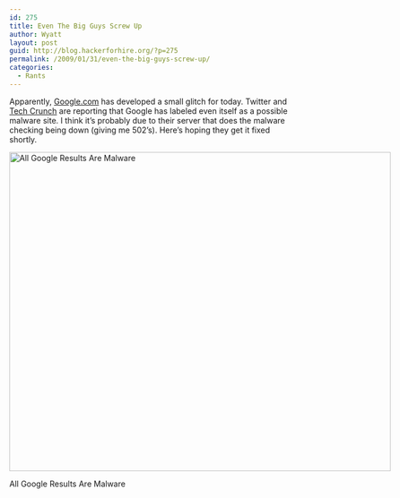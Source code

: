 ```yaml
---
id: 275
title: Even The Big Guys Screw Up
author: Wyatt
layout: post
guid: http://blog.hackerforhire.org/?p=275
permalink: /2009/01/31/even-the-big-guys-screw-up/
categories:
  - Rants
---
```

Apparently, [Google.com][1] has developed a small glitch for today. Twitter and [Tech Crunch][2] are reporting that Google has labeled even itself as a possible malware site. I think it&#8217;s probably due to their server that does the malware checking being down (giving me 502&#8217;s). Here&#8217;s hoping they get it fixed shortly.

<div id="attachment_276" style="width: 690px" class="wp-caption aligncenter">
  <img src="{{ site.baseurl }}/wp-content/uploads/2009/01/picture-1.png" alt="All Google Results Are Malware" title="Google Is Malware" width="680" height="570" class="size-full wp-image-276" />
  
  <p class="wp-caption-text">
    All Google Results Are Malware
  </p>
</div>

 [1]: http://www.google.com
 [2]: http://www.techcrunch.com/2009/01/31/google-flags-whole-internet-as-malware/